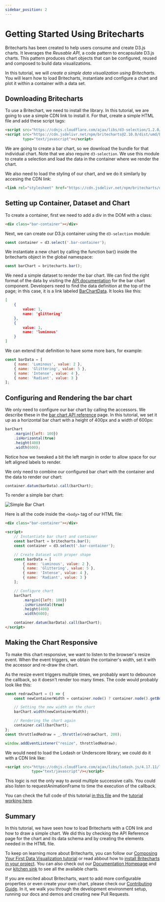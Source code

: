 ```yaml
---
sidebar_position: 2
---
```


# Getting Started Using Britecharts
Britecharts has been created to help users consume and create D3.js charts. It leverages the *Reusable API*, a code pattern to encapsulate D3.js charts. This pattern produces chart objects that can be configured, reused and composed to build data visualizations.

In this tutorial, we will *create a simple data visualization using Britecharts*. You will learn how to load Britecharts, instantiate and configure a chart and plot it within a container with a data set.

## Downloading Britecharts
To use a Britechart, we need to install the library. In this tutorial, we are going to use a simple CDN link to install it. For that, create a simple HTML file and add these script tags:

```html
<script src="https://cdnjs.cloudflare.com/ajax/libs/d3-selection/1.2.0/d3-selection.js"></script>
<script src="https://cdn.jsdelivr.net/npm/britecharts@2.10.0/dist/umd/bar.min.js"
        type="text/javascript"></script>
```
We are going to create a bar chart, so we download the bundle for that individual chart. Note that we also require `d3-selection`. We use this module to create a selection and load the data in the container where we render the chart.

We also need to load the styling of our chart, and we do it similarly by accesing the CDN link:
```html
<link rel="stylesheet" href="https://cdn.jsdelivr.net/npm/britecharts/dist/css/britecharts.min.css" type="text/css" />
```

## Setting up Container, Dataset and Chart
To create a container, first we need to add a div in the DOM with a class:
```html
<div class="bar-container"></div>
```
Next, we can create our D3.js container using the `d3-selection` module:
```js
const container = d3.select('.bar-container');
```

We instantiate a new chart by calling the function bar() inside the britecharts object in the global namespace:
```js
const barChart = britecharts.bar();
```
We need a simple dataset to render the bar chart. We can find the right format of the data by visiting the [API documentation][barChartAPI] for the bar chart component. Developers need to find the data definition at the top of the page; in this case, it is a link labeled [BarChartData][barChartDataSchema]. It looks like this:
```json
[
    {
        value: 1,
        name: 'glittering'
    },
    {
        value: 1,
        name: 'luminous'
    }
]
```
We can extend that definition to have some more bars, for example:
```js
const barData = [
    { name: 'Luminous', value: 2 },
    { name: 'Glittering', value: 5 },
    { name: 'Intense', value: 4 },
    { name: 'Radiant', value: 3 }
];
```

## Configuring and Rendering the bar chart
We only need to configure our bar chart by calling the accessors. We describe these in the [bar chart API reference][barChartAPI] page. In this tutorial, we set it up as a horizontal bar chart with a height of 400px and a width of 600px:
```js
barChart
    .margin({left: 100})
    .isHorizontal(true)
    .height(400)
    .width(600);
```
Notice how we tweaked a bit the left margin in order to allow space for our left aligned labels to render.

We only need to combine our configured bar chart with the container and the data to render our chart:
```js
container.datum(barData).call(barChart);
```
To render a simple bar chart:

![Simple Bar Chart][barChartImg]

Here is all the code inside the `<body>` tag of our HTML file:
```html
<div class="bar-container"></div>

<script>
    // Instantiate bar chart and container
    const barChart = britecharts.bar();
    const container = d3.select('.bar-container');

    // Create Dataset with proper shape
    const barData = [
        { name: 'Luminous', value: 2 },
        { name: 'Glittering', value: 5 },
        { name: 'Intense', value: 4 },
        { name: 'Radiant', value: 3 }
    ];

    // Configure chart
    barChart
        .margin({left: 100})
        .isHorizontal(true)
        .height(400)
        .width(600);

    container.datum(barData).call(barChart);
</script>
```

## Making the Chart Responsive
To make this chart responsive, we want to listen to the browser's resize event. When the event triggers, we obtain the container's width, set it with the accessor and re-draw the chart.

As the resize event triggers multiple times, we probably want to debounce the callback, so it doesn't render too many times. The code would probably look like this:
```js
const redrawChart = () => {
    const newContainerWidth = container.node() ? container.node().getBoundingClientRect().width : false;

    // Setting the new width on the chart
    barChart.width(newContainerWidth);

    // Rendering the chart again
    container.call(barChart);
};
const throttledRedraw = _.throttle(redrawChart, 200);

window.addEventListener("resize", throttledRedraw);

```
We would need to load the Lodash or Underscore library; we could do it with a CDN link like:
```html
<script src="https://cdnjs.cloudflare.com/ajax/libs/lodash.js/4.17.11/lodash.min.js"
            type="text/javascript"/></script>
```

This logic is not the only way to avoid multiple successive calls. You could also listen to requestAnimationFrame to time the execution of the callback.

You can check the full code of this tutorial [in this file][simpleBarChartTutorialHTML] and the [tutorial working here][simpleBarChartTutorial].

## Summary
In this tutorial, we have seen how to load Britecharts with a CDN link and how to draw a simple chart. We did this by checking the API Reference page for the chart and its data schema and by creating the elements needed in the HTML file.

To keep on learning more about Britecharts, you can follow our [Composing Your First Data Visualization tutorial][composingDataviz] or read abbout how to [install Britecharts in your project][installingBritecharts]. You can also check out our [Documentation Homepage][home] and our [kitchen sink][demos] to see all the available charts.

If you are excited about Britecharts, want to add more configurable properties or even create your own chart, please check our [Contributing Guide][contribute]. In it, we walk you through the development environment setup, running our docs and demos and creating new Pull Requests.

[home]: http://britecharts.github.io/britecharts/
[demos]: http://britecharts.github.io/britecharts/tutorial-kitchen-sink.html
[contribute]: https://github.com/britecharts/britecharts/blob/master/.github/CONTRIBUTING.md
[barChartAPI]: http://britecharts.github.io/britecharts/module-Bar.html
[barChartDataSchema]: http://britecharts.github.io/britecharts/global.html#BarChartData
[barChartImg]: https://raw.githubusercontent.com/britecharts/britecharts/master/src/doc/images/tutorials/simple-bar-chart.png
[simpleBarChartTutorialHTML]: https://github.com/britecharts/britecharts/blob/master/src/doc/html/tutorial-simple-bar-chart.html
[simpleBarChartTutorial]: http://britecharts.github.io/britecharts/tutorial-simple-bar-chart.html
[composingDataviz]: http://britecharts.github.io/britecharts/composing-dataviz.html
[installingBritecharts]: http://britecharts.github.io/britecharts/installing-britecharts.html
